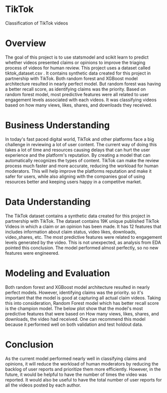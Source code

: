 # TikTok
Classification of TikTok videos

# Overview
The goal of this project is to use statsmodel and scikit learn to predict whether videos presented claims or opinions to improve the triaging process of videos for human review. This project uses a dataset called tiktok_dataset.csv . It contains synthetic data created for this project in partnership with TikTok. Both random forest and XGBoost model architecture resulted in nearly perfect model. But random forest was having a better recall score, as identifying claims was the priority. Based on random forest model, most predictive features were all related to user engagement levels associated with each videos. It was classifying videos based on how many views, likes, shares, and downloads they received.

# Business Understanding
In today's fast paced digital world, TikTok and other platforms face a big challenge in reviewing a lot of user content. The current way of doing this takes a lot of time and resources causing delays that can hurt the user experience and the platform's reputation. By creating a model that can automatically recognizes the types of content. TikTok can make the review process much faster and more accurate, reducing the workload for human moderators. This will help improve the platforms reputation and make it safer for users, while also aligning with the companies goal of using resources better and keeping users happy in a competitve market.

# Data Understanding
The TikTok dataset contains a synthetic data created for this project in partnership with TikTok. The dataset contains 19K unique published TikTok Videos in which a claim or an opinion has been made. It has 12 features that includes information about claim status, video likes, downloads, video_shares, etc.
The most predictive features were related to engagement levels generated by the video. This is not unexpected, as analysis from EDA pointed this conclusion. The model performed almost perfectly, so no new features were engineered.

# Modeling and Evaluation
Both random forest and XGBoost model architecture resulted in nearly perfect models. However, identifying claims was the priority. so it's important that the model is good at capturing all actual claim videos. Taking this into consideration, Random Forest model which has better recall score is the champion model. The below plot show that the model's most predictive features that were based on How many views, likes, shares, and downloads, the video had received. One can recommend this model because it performed well on both validation and test holdout data.

# Conclusion
As the current model performed nearly well in classifying claims and opinions, it will reduce the workload of human moderators by reducing the backlog of user reports and prioritize them more efficiently. However, in the future, it would be helpful to have the number of times the video was reported. It would also be useful to have the total number of user reports for all the videos posted by each author. 

